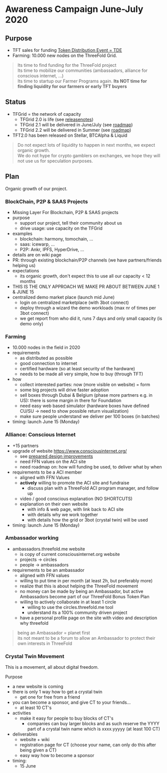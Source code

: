 # Awareness Campaign June-July 2020

## Purpose

- TFT sales for funding [Token Distribution Event = TDE](tdeoverview.md)
- Farming: 10.000 new nodes on the ThreeFold Grid.

> Its time to find funding for the ThreeFold project <BR>
> Its time to mobilize our communities (ambassadors, alliance for conscious internet, ...) <BR>
> Its time to startup our Farmer Programs again.
> **Its NOT time for finding liquidity for our farmers or early TFT buyers**

## Status

- TFGrid = the network of capacity
    - TFGrid 2.0 is life (see [releasenotes](sdk:releasenotes.md))
    - TFGrid 2.1 will be delivered in June/July (see [roadmap](roadmap.md))
    - TFGrid 2.2 will be delivered in Summer (see [roadmap](roadmap.md))
- TFT2.0 has been released on Stellar, BTCAlpha & Liquid

> Do not expect lots of liquidity to happen in next months, we expect organic growth. <BR>
> We do not hype for crypto gamblers on exchanges, we hope they will not use us for speculation purposes. <BR>

## Plan

Organic growth of our project.

### BlockChain, P2P & SAAS Projects

- Missing Layer For Blockchain, P2P & SAAS projects
- purpose
    - support our project, tell their community about us
    - drive usage: use capacity on the TFGrid
- examples
    - blockchain: harmony, tomochain, ...
    - saas: icewarp, ...
    - P2P: Ankr, IPFS, HyperDrive, ...
- details are on wiki page
- PR: through existing blockchain/P2P channels (we have partners/friends helping us)
- expectations
    - its organic growth, don't expect this to use all our capacity < 12 months
- THIS IS THE ONLY APPROACH WE MAKE PR ABOUT BETWEEN JUNE 1 & JUNE 15
- centralized demo market place (launch mid June)
    - login on centralized marketplace (with 3bot connect)
    - deploy through a wizard the demo workloads (max nr of times per 3bot connect)
    - we get report from who did it, runs 7 days and only small capacity (is demo only)

### Farming

- 10.000 nodes in the field in 2020
- requirements
    - as distributed as possible
    - good connection to internet
    - certified hardware (so at least security of the hardware)
    - needs to be made all very simple, how to buy (through TFT)
- how
    - collect interested parties: now (more visible on website) = form
    - some big projects will drive faster adoption
    - sell boxes through Dubai & Belgium (phase more partners e.g. in US): there is some margin in there for Foundation
    - need easy web based simulator (hardware boxes have defined CU/SU -> need to show possible return visualization)
    - make sure people understand we deliver per 100 boxes (in batches)
- timing: launch June 15 (Monday)

### Alliance: Conscious Internet 

- +15 partners
- upgrade of website https://www.consciousinternet.org/
    - see [prepared design improvements](https://xd.adobe.com/view/8c4987c1-7622-4485-784e-107f53407b3d-fa78/?fullscreen&hints=off)
    - need FFN values on the ACI site
    - need roadmap on: how will funding be used, to deliver what by when
- requirements to be a ACI member
    - aligned with FFN Values 
    - **actively** willing to promote the ACI site and fundraise
        - discuss plan with a ThreeFold ACI program manager, and follow up
    - video / good conscious explanation (NO SHORTCUTS)
    - explanation on their own website
        - with info & web page, with link back to ACI site
        - with details why we work together
        - with details how the grid or 3bot (crystal twin) will be used
- timing: launch June 15 (Monday)

### Ambassador working

- ambassadors.threefold.me website
    - is copy of current consciousinternet.org website
    - projects -> circles
    - people -> ambassadors
- requirements to be an ambassador
    - aligned with FFN values
    - willing to put time in per month (at least 2h, but preferably more)
    - realize that this is about helping the ThreeFold movement
    - no money can be made by being an Ambassador, but active Ambassadors become part of our ThreeFold Bonus Token Plan
    - willing to actively collaborate in at least 1 circle
        - willing to use the circles.threefold.me tool
        - understand its a 100% community driven project
    - have a personal profile page on the site with video and description why threefold

> being an Ambassador = planet first <BR>
> its not meant to be a forum to allow an Ambassador to protect their own interests in ThreeFold <BR>

### Crystal Twin Movement

This is a movement, all about digital freedom.

Purpose 
- a new website is coming
- there is only 1 way how to get a crystal twin
    - get one for free from a friend
- you can become a sponsor, and give CT to your friends...
    - at least 10 CT's
- activities
    - make it easy for people to buy blocks of CT's
        - companies can buy larger blocks and as such reserve the YYYY part of a crystal twin name which is xxxx.yyyyy (at least 100 CT)
- deliverables
    - website + wiki
    - registration page for CT (choose your name, can only do this after being given a CT)
    - easy way how to become a sponsor
- timing:
    - 15 June

